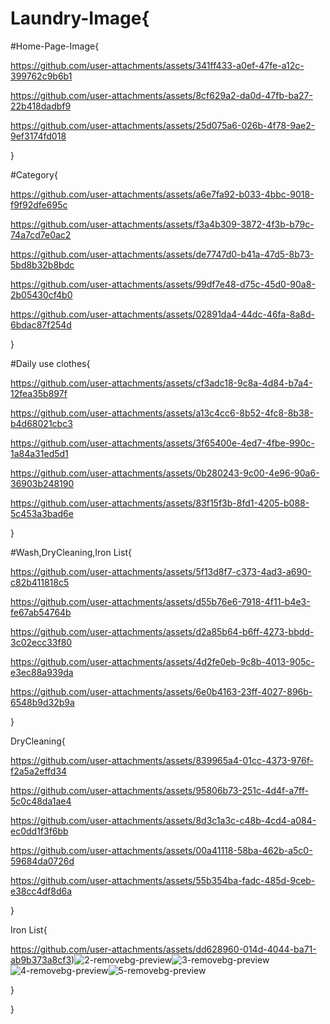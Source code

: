 # Laundry-Image{

#Home-Page-Image{

https://github.com/user-attachments/assets/341ff433-a0ef-47fe-a12c-399762c9b6b1

https://github.com/user-attachments/assets/8cf629a2-da0d-47fb-ba27-22b418dadbf9

https://github.com/user-attachments/assets/25d075a6-026b-4f78-9ae2-9ef3174fd018

}


#Category{

https://github.com/user-attachments/assets/a6e7fa92-b033-4bbc-9018-f9f92dfe695c
     
https://github.com/user-attachments/assets/f3a4b309-3872-4f3b-b79c-74a7cd7e0ac2
     
https://github.com/user-attachments/assets/de7747d0-b41a-47d5-8b73-5bd8b32b8bdc

https://github.com/user-attachments/assets/99df7e48-d75c-45d0-90a8-2b05430cf4b0

https://github.com/user-attachments/assets/02891da4-44dc-46fa-8a8d-6bdac87f254d

}


#Daily use clothes{

https://github.com/user-attachments/assets/cf3adc18-9c8a-4d84-b7a4-12fea35b897f

https://github.com/user-attachments/assets/a13c4cc6-8b52-4fc8-8b38-b4d68021cbc3

https://github.com/user-attachments/assets/3f65400e-4ed7-4fbe-990c-1a84a31ed5d1

https://github.com/user-attachments/assets/0b280243-9c00-4e96-90a6-36903b248190

https://github.com/user-attachments/assets/83f15f3b-8fd1-4205-b088-5c453a3bad6e

}


#Wash,DryCleaning,Iron List{

https://github.com/user-attachments/assets/5f13d8f7-c373-4ad3-a690-c82b411818c5

https://github.com/user-attachments/assets/d55b76e6-7918-4f11-b4e3-fe67ab54764b

https://github.com/user-attachments/assets/d2a85b64-b6ff-4273-bbdd-3c02ecc33f80

https://github.com/user-attachments/assets/4d2fe0eb-9c8b-4013-905c-e3ec88a939da

https://github.com/user-attachments/assets/6e0b4163-23ff-4027-896b-6548b9d32b9a

}

DryCleaning{

https://github.com/user-attachments/assets/839965a4-01cc-4373-976f-f2a5a2effd34

https://github.com/user-attachments/assets/95806b73-251c-4d4f-a7ff-5c0c48da1ae4

https://github.com/user-attachments/assets/8d3c1a3c-c48b-4cd4-a084-ec0dd1f3f6bb

https://github.com/user-attachments/assets/00a41118-58ba-462b-a5c0-59684da0726d

https://github.com/user-attachments/assets/55b354ba-fadc-485d-9ceb-e38cc4df8d6a

}

Iron List{

https://github.com/user-attachments/assets/dd628960-014d-4044-ba71-ab9b373a8cf3)![2-removebg-preview](https://github.com/user-attachments/assets/c095a365-9e39-4b81-bb86-a6ea28cc4398)![3-removebg-preview](https://github.com/user-attachments/assets/ac9c426e-9340-49af-b46c-ab6c7e4ab602)![4-removebg-preview](https://github.com/user-attachments/assets/6699796d-4602-4c74-80cb-899032b2aff9)![5-removebg-preview](https://github.com/user-attachments/assets/9510f5d5-2a01-4534-a063-b189461f0e54)








}


}
